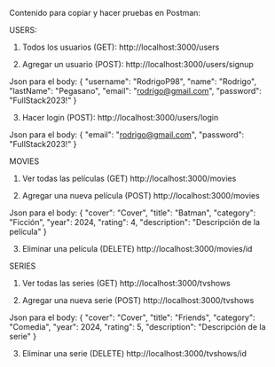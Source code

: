 Contenido para copiar y hacer pruebas en Postman:


USERS:

1. Todos los usuarios (GET):
http://localhost:3000/users

2. Agregar un usuario (POST):
http://localhost:3000/users/signup

Json para el body:
{
    "username": "RodrigoP98",
    "name": "Rodrigo",
    "lastName": "Pegasano",
    "email": "rodrigo@gmail.com",
    "password": "FullStack2023!"
}

3. Hacer login (POST):
http://localhost:3000/users/login

Json para el body:
{
    "email": "rodrigo@gmail.com",
    "password": "FullStack2023!"
}



MOVIES

1. Ver todas las películas (GET)
http://localhost:3000/movies

2. Agregar una nueva película (POST)
http://localhost:3000/movies

Json para el body:
{
    "cover": "Cover",
    "title": "Batman",
    "category": "Ficción",
    "year": 2024,
    "rating": 4,
    "description": "Descripción de la película"
}

3. Eliminar una película (DELETE)
http://localhost:3000/movies/id



SERIES

1. Ver todas las series (GET)
http://localhost:3000/tvshows

2. Agregar una nueva serie (POST)
http://localhost:3000/tvshows

Json para el body:
{
    "cover": "Cover",
    "title": "Friends",
    "category": "Comedia",
    "year": 2024,
    "rating": 5,
    "description": "Descripción de la serie"
}

3. Eliminar una serie (DELETE)
http://localhost:3000/tvshows/id